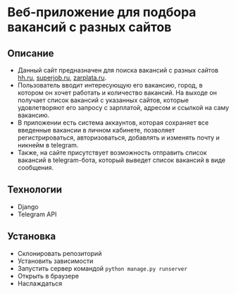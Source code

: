 # Веб-приложение для подбора вакансий с разных сайтов
## Описание
- Данный сайт предназначен для поиска вакансий с разных сайтов [hh.ru](https://hh.ru/), [superjob.ru](https://www.superjob.ru/), [zarplata.ru](https://www.zarplata.ru/). 
- Пользователь вводит интересующую его вакансию, город, в котором он хочет работать и количество вакансий. На выходе он получает список вакансий с указанных сайтов, которые удовлетворяют его запросу с зарплатой, адресом и ссылкой на саму вакансию.
- В приложении есть система аккаунтов, которая сохраняет все введенные вакансии в личном кабинете, позволяет регистрироваться, авторизоваться, добавлять и изменять почту и никнейм в telegram. 
- Также, на сайте присутствует возможность отправить список вакансий в telegram-бота, который выведет список вакансий в виде сообщения.

## Технологии
- Django
- Telegram API

## Установка
- Склонировать репозиторий
- Установить зависимости
- Запустить сервер командой `python manage.py runserver`
- Открыть в браузере
- Наслаждаться
